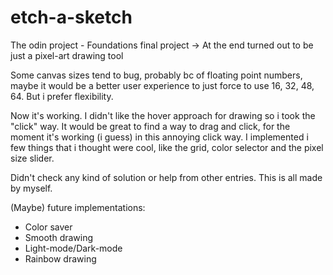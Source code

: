 # etch-a-sketch
The odin project - Foundations final project 
-> At the end turned out to be just a pixel-art drawing tool

Some canvas sizes tend to bug, probably bc of floating point numbers, maybe it would be a better user experience to just force to use 16, 32, 48, 64. But i prefer flexibility.

Now it's working. I didn't like the hover approach for drawing so i took the "click" way. 
It would be great to find a way to drag and click, for the moment it's working (i guess) in this annoying click way.
I implemented i few things that i thought were cool, like the grid, color selector and the pixel size slider.

Didn't check any kind of solution or help from other entries. This is all made by myself.

(Maybe) future implementations: 
- Color saver
- Smooth drawing
- Light-mode/Dark-mode
- Rainbow drawing
